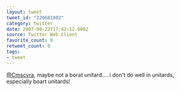 ```yaml
---
layout: tweet
tweet_id: "220681802"
category: twitter
date: 2007-08-22T17:42:12.000Z
source: Twitter Web Client
favorite_count: 0
retweet_count: 0
tags:
- tweet
---
```


[@Cmscyra](https://twitter.com/@Cmscyra), maybe not a borat unitard.... i don't do well in unitards, especially boart unitards!
